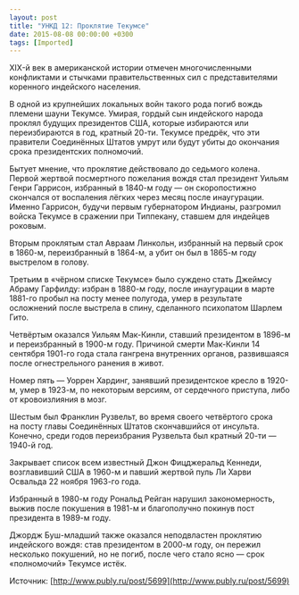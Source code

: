 ```yaml
---
layout: post
title: "УНКД 12: Проклятие Текумсе"
date: 2015-08-08 00:00:00 +0300
tags: [Imported]
---
```


XIX-й век в американской истории отмечен многочисленными конфликтами и стычками правительственных сил с представителями коренного индейского населения.

В одной из крупнейших локальных войн такого рода погиб вождь племени шауни Текумсе. Умирая, гордый сын индейского народа проклял будущих президентов США, которые избираются или переизбираются в год, кратный 20-ти. Текумсе предрёк, что эти правители Соединённых Штатов умрут или будут убиты до окончания срока президентских полномочий.

Бытует мнение, что проклятие действовало до седьмого колена. Первой жертвой посмертного пожелания вождя стал президент Уильям Генри Гаррисон, избранный в 1840-м году — он скоропостижно скончался от воспаления лёгких через месяц после инаугурации. Именно Гаррисон, будучи первым губернатором Индианы, разгромил войска Текумсе в сражении при Типпекану, ставшем для индейцев роковым.

Вторым проклятым стал Авраам Линкольн, избранный на первый срок в 1860-м, переизбранный в 1864-м, а убит он был в 1865-м году выстрелом в голову.

Третьим в «чёрном списке Текумсе» было суждено стать Джеймсу Абраму Гарфилду: избран в 1880-м году, после инаугурации в марте 1881-го пробыл на посту менее полугода, умер в результате осложнений после выстрела в спину, сделанного психопатом Шарлем Гито.

Четвёртым оказался Уильям Мак-Кинли, ставший президентом в 1896-м и переизбранный в 1900-м году. Причиной смерти Мак-Кинли 14 сентября 1901-го года стала гангрена внутренних органов, развившаяся после огнестрельного ранения в живот.

Номер пять — Уоррен Хардинг, занявший президентское кресло в 1920-м, умер в 1923-м, по некоторым версиям, от сердечного приступа, либо от кровоизлияния в мозг.

Шестым был Франклин Рузвельт, во время своего четвёртого срока на посту главы Соединённых Штатов скончавшийся от инсульта. Конечно, среди годов переизбрания Рузвельта был кратный 20-ти — 1940-й год.

Закрывает список всем известный Джон Фицджеральд Кеннеди, возглавивший США в 1960-м и павший жертвой пуль Ли Харви Освальда 22 ноября 1963-го года.

Избранный в 1980-м году Рональд Рейган нарушил закономерность, выжив после покушения в 1981-м и благополучно покинув пост президента в 1989-м году.

Джордж Буш-младший также оказался неподвластен проклятию индейского вождя: став президентом в 2000-м году, он пережил несколько покушений, но не погиб, после чего стало ясно — срок «полномочий» Текумсе истёк.

Источник: [http://www.publy.ru/post/5699](http://www.publy.ru/post/5699)